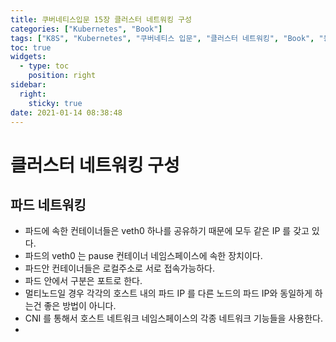 ```yaml
---
title: 쿠버네티스입문 15장 클러스터 네트워킹 구성
categories: ["Kubernetes", "Book"]
tags: ["K8S", "Kubernetes", "쿠버네티스 입문", "클러스터 네트워킹", "Book", "동양북스", "90가지 예제로 배우는 컨테이너 관리 자동화 표준"] 
toc: true
widgets:
  - type: toc
    position: right
sidebar:
  right:
    sticky: true
date: 2021-01-14 08:38:48
---
```


# 클러스터 네트워킹 구성

## 파드 네트워킹
- 파드에 속한 컨테이너들은 veth0 하나를 공유하기 때문에 모두 같은 IP 를 갖고 있다.
- 파드의 veth0 는 pause 컨테이너 네임스페이스에 속한 장치이다.
- 파드안 컨테이너들은 로컬주소로 서로 접속가능하다.
- 파드 안에서 구분은 포트로 한다.
- 멀티노드일 경우 각각의 호스트 내의 파드 IP 를 다른 노드의 파드 IP와 동일하게 하는건 좋은 방법이 아니다.
- CNI 를 통해서 호스트 네트워크 네임스페이스의 각종 네트워크 기능들을 사용한다.
- 